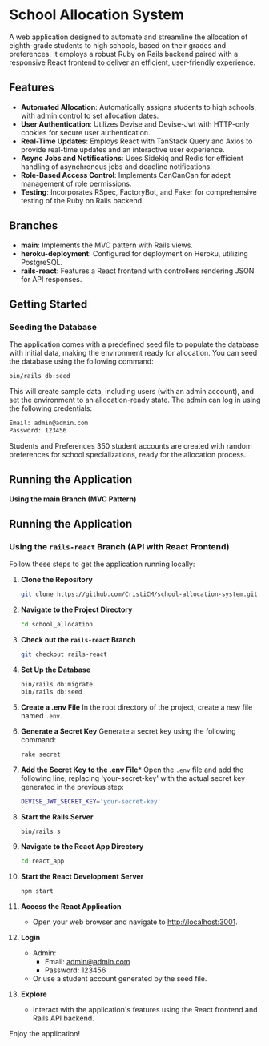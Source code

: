 # School Allocation System

A web application designed to automate and streamline the allocation of eighth-grade students to high schools, based on their grades and preferences. It employs a robust Ruby on Rails backend paired with a responsive React frontend to deliver an efficient, user-friendly experience.

## Features

- **Automated Allocation**: Automatically assigns students to high schools, with admin control to set allocation dates.
- **User Authentication**: Utilizes Devise and Devise-Jwt with HTTP-only cookies for secure user authentication.
- **Real-Time Updates**: Employs React with TanStack Query and Axios to provide real-time updates and an interactive user experience.
- **Async Jobs and Notifications**: Uses Sidekiq and Redis for efficient handling of asynchronous jobs and deadline notifications.
- **Role-Based Access Control**: Implements CanCanCan for adept management of role permissions.
- **Testing**: Incorporates RSpec, FactoryBot, and Faker for comprehensive testing of the Ruby on Rails backend.

## Branches

- **main**: Implements the MVC pattern with Rails views.
- **heroku-deployment**: Configured for deployment on Heroku, utilizing PostgreSQL.
- **rails-react**: Features a React frontend with controllers rendering JSON for API responses.

## Getting Started

### Seeding the Database

The application comes with a predefined seed file to populate the database with initial data, making the environment ready for allocation. You can seed the database using the following command:

```sh
bin/rails db:seed
```

This will create sample data, including users (with an admin account), and set the environment to an allocation-ready state. The admin can log in using the following credentials:
```sh
Email: admin@admin.com
Password: 123456
```
Students and Preferences
350 student accounts are created with random preferences for school specializations, ready for the allocation process.

## Running the Application
**Using the main Branch (MVC Pattern)**

## Running the Application

### Using the `rails-react` Branch (API with React Frontend)

Follow these steps to get the application running locally:

1. **Clone the Repository**
    ```sh
    git clone https://github.com/CristiCM/school-allocation-system.git
    ```
   
2. **Navigate to the Project Directory**
    ```sh
    cd school_allocation
    ```
   
3. **Check out the `rails-react` Branch**
    ```sh
    git checkout rails-react
    ```

4. **Set Up the Database**
    ```sh
    bin/rails db:migrate
    bin/rails db:seed
    ```

5. **Create a .env File**
    In the root directory of the project, create a new file named `.env`.

6. **Generate a Secret Key**
    Generate a secret key using the following command:
    ```sh
    rake secret
    ```
7. **Add the Secret Key to the .env File***
    Open the `.env` file and add the following line, replacing 'your-secret-key' with the actual secret key generated in       the previous step:
    ```sh
    DEVISE_JWT_SECRET_KEY='your-secret-key'

8. **Start the Rails Server**
    ```sh
    bin/rails s
    ```

9. **Navigate to the React App Directory**
    ```sh
    cd react_app
    ```

10. **Start the React Development Server**
    ```sh
    npm start
    ```

11. **Access the React Application**
    - Open your web browser and navigate to [http://localhost:3001](http://localhost:3001).

12. **Login**
    - Admin:
        - Email: admin@admin.com
        - Password: 123456
    - Or use a student account generated by the seed file.

13. **Explore**
    - Interact with the application's features using the React frontend and Rails API backend.

Enjoy the application!
